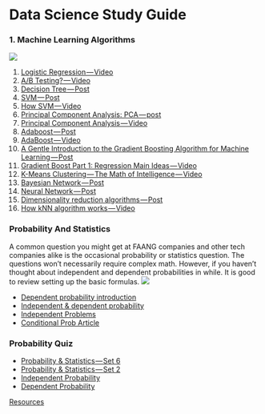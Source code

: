 # Data Science Study Guide

### 1. Machine Learning Algorithms
![](https://i2.wp.com/cdn-images-1.medium.com/max/1600/1*oiNFIC0EJdnEiMkIAhrf1Q.jpeg?w=893&ssl=1)

1. [Logistic Regression — Video](https://www.youtube.com/watch?v=zAULhNrnuL4&t=26s)
2. [A/B Testing? — Video](https://www.youtube.com/watch?v=zFMgpxG-chM)
3. [Decision Tree — Post](http://www.acheronanalytics.com/acheron-blog/brilliant-explanation-of-a-decision-tree-algorithms)
4. [SVM — Post](https://towardsdatascience.com/support-vector-machine-introduction-to-machine-learning-algorithms-934a444fca47)
5. [How SVM — Video](https://www.youtube.com/watch?v=1NxnPkZM9bc)
6. [Principal Component Analysis: PCA — post](http://setosa.io/ev/principal-component-analysis/)
7. [Principal Component Analysis — Video]()
8. [Adaboost — Post](https://machinelearningmastery.com/boosting-and-adaboost-for-machine-learning/)
9. [AdaBoost — Video](https://www.youtube.com/watch?v=LsK-xG1cLYA)
10. [A Gentle Introduction to the Gradient Boosting Algorithm for Machine Learning — Post](https://machinelearningmastery.com/boosting-and-adaboost-for-machine-learning/)
11. [Gradient Boost Part 1: Regression Main Ideas — Video](https://www.youtube.com/watch?v=3CC4N4z3GJc)
12. [K-Means Clustering — The Math of Intelligence — Video](https://www.youtube.com/watch?v=9991JlKnFmk)
13. [Bayesian Network — Post](http://horicky.blogspot.com/2009/05/machine-learning-probabilistic-model.html)
14. [Neural Network — Post](http://horicky.blogspot.com/2009/11/machine-learning-with-linear-model.html)
15. [Dimensionality reduction algorithms — Post](https://elitedatascience.com/dimensionality-reduction-algorithms)
16. [How kNN algorithm works — Video](https://www.youtube.com/watch?v=UqYde-LULfs)

### Probability And Statistics
A common question you might get at FAANG companies and other tech companies alike is the occasional probability or statistics question. The questions won’t necessarily require complex math. However, if you haven’t thought about independent and dependent probabilities in while. It is good to review setting up the basic formulas.
![](https://i0.wp.com/cdn-images-1.medium.com/max/1600/1*dNwL4l352QVlWceC4KeJ6Q.jpeg?w=893&ssl=1)

- [Dependent probability introduction](https://www.khanacademy.org/math/math2/math2-prob/math2-mul-rule-dependent/v/introduction-to-dependent-probability?modal=1)
- [Independent & dependent probability](https://www.khanacademy.org/math/math2/math2-prob/math2-mul-rule-dependent/v/introduction-to-dependent-probability?modal=1)
- [Independent Problems](https://www.khanacademy.org/math/math2/math2-prob/math2-mul-rule-dependent/v/independent-events-1?modal=1)
- [Conditional Prob Article](https://www.khanacademy.org/math/math2/math2-prob/math2-conditional-prob/a/conditional-probability-using-two-way-tables?modal=1)

### Probability Quiz
- [Probability & Statistics — Set 6](http://interview-questions-247.appspot.com/data-science-probability-1)
- [Probability & Statistics — Set 2](http://interview-questions-247.appspot.com/data-science-probability-2)
- [Independent Probability](https://www.khanacademy.org/math/math2/math2-prob/math2-mul-rule-independent/e/independent_probability?modal=1)
- [Dependent Probability](https://www.khanacademy.org/math/math2/math2-prob/math2-mul-rule-dependent/e/dependent_probability?modal=1)

[Resources](https://www.coriers.com/the-data-science-interview-study-guide/)
